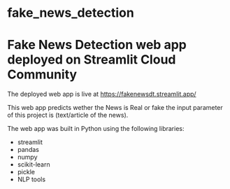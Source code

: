 # fake_news_detection

# Fake News Detection web app deployed on Streamlit  Cloud Community

The deployed web app is live at https://fakenewsdt.streamlit.app/

This web app predicts wether the News is Real or fake the input parameter of this project is (text/article of the news).

The web app was built in Python using the following libraries:
* streamlit
* pandas
* numpy
* scikit-learn
* pickle
* NLP tools
